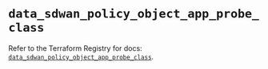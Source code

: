 # `data_sdwan_policy_object_app_probe_class`

Refer to the Terraform Registry for docs: [`data_sdwan_policy_object_app_probe_class`](https://registry.terraform.io/providers/ciscodevnet/sdwan/0.8.0/docs/data-sources/policy_object_app_probe_class).
